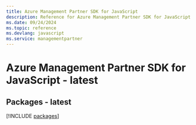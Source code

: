 ```yaml
---
title: Azure Management Partner SDK for JavaScript
description: Reference for Azure Management Partner SDK for JavaScript
ms.date: 09/24/2024
ms.topic: reference
ms.devlang: javascript
ms.service: managementpartner
---
```

# Azure Management Partner SDK for JavaScript - latest
## Packages - latest
[!INCLUDE [packages](management-partner-index.md)]